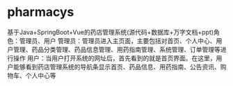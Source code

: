 # pharmacys
基于Java+SpringBoot+Vue的药店管理系统(源代码+数据库+万字文档+ppt)角色：管理员、用户  管理员：管理员进入主页面，主要包括对首页、个人中心、用户管理、药品分类管理、药品信息管理、用药指南管理、系统管理、订单管理等进行操作  用户：当用户打开系统的网址后，首先看到的就是首页界面。在这里，用户能够看到药店管理系统的导航条显示首页、药品信息、用药指南、公告资讯、购物车、个人中心等

